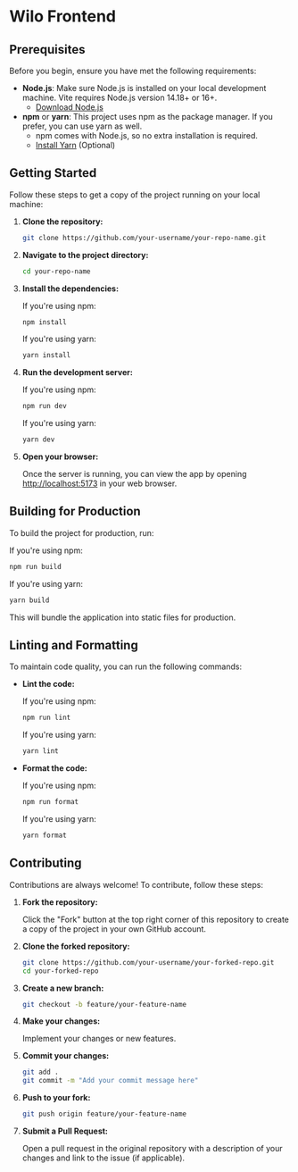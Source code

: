 
# Wilo Frontend

## Prerequisites

Before you begin, ensure you have met the following requirements:

- **Node.js**: Make sure Node.js is installed on your local development machine. Vite requires Node.js version 14.18+ or 16+.
  - [Download Node.js](https://nodejs.org/)
- **npm** or **yarn**: This project uses npm as the package manager. If you prefer, you can use yarn as well.
  - npm comes with Node.js, so no extra installation is required.
  - [Install Yarn](https://classic.yarnpkg.com/en/docs/install/) (Optional)

## Getting Started

Follow these steps to get a copy of the project running on your local machine:

1. **Clone the repository:**

    ```bash
    git clone https://github.com/your-username/your-repo-name.git
    ```

2. **Navigate to the project directory:**

    ```bash
    cd your-repo-name
    ```

3. **Install the dependencies:**

    If you're using npm:

    ```bash
    npm install
    ```

    If you're using yarn:

    ```bash
    yarn install
    ```

4. **Run the development server:**

    If you're using npm:

    ```bash
    npm run dev
    ```

    If you're using yarn:

    ```bash
    yarn dev
    ```

5. **Open your browser:**

    Once the server is running, you can view the app by opening [http://localhost:5173](http://localhost:5173) in your web browser.

## Building for Production

To build the project for production, run:

If you're using npm:

```bash
npm run build
```

If you're using yarn:

```bash
yarn build
```

This will bundle the application into static files for production.

## Linting and Formatting

To maintain code quality, you can run the following commands:

- **Lint the code:**

    If you're using npm:

    ```bash
    npm run lint
    ```

    If you're using yarn:

    ```bash
    yarn lint
    ```

- **Format the code:**

    If you're using npm:

    ```bash
    npm run format
    ```

    If you're using yarn:

    ```bash
    yarn format
    ```

## Contributing

Contributions are always welcome! To contribute, follow these steps:

1. **Fork the repository:**

    Click the "Fork" button at the top right corner of this repository to create a copy of the project in your own GitHub account.

2. **Clone the forked repository:**

    ```bash
    git clone https://github.com/your-username/your-forked-repo.git
    cd your-forked-repo
    ```

3. **Create a new branch:**

    ```bash
    git checkout -b feature/your-feature-name
    ```

4. **Make your changes:**

    Implement your changes or new features.

5. **Commit your changes:**

    ```bash
    git add .
    git commit -m "Add your commit message here"
    ```

6. **Push to your fork:**

    ```bash
    git push origin feature/your-feature-name
    ```

7. **Submit a Pull Request:**

    Open a pull request in the original repository with a description of your changes and link to the issue (if applicable).
